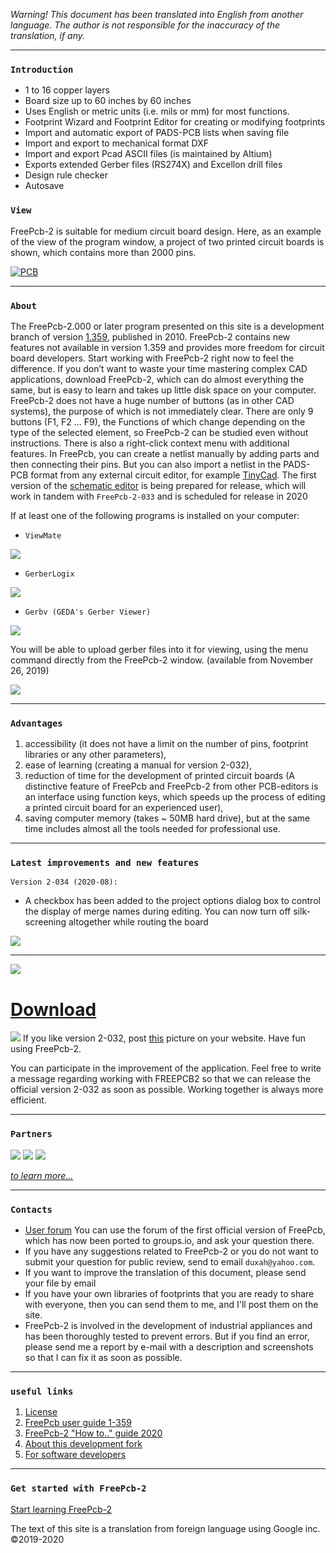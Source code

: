 _Warning! This document has been translated into English from another language. The author is not responsible for the inaccuracy of the translation, if any._

***
### `Introduction`

* 1 to 16 copper layers
* Board size up to 60 inches by 60 inches
* Uses English or metric units (i.e. mils or mm) for most functions.
* Footprint Wizard and Footprint Editor for creating or modifying footprints
* Import and automatic export of PADS-PCB lists when saving file
* Import and export to mechanical format DXF
* Import and export Pcad ASCII files (is maintained by Altium)
* Exports extended Gerber files (RS274X) and Excellon drill files
* Design rule checker
* Autosave

### `View`

FreePcb-2 is suitable for medium circuit board design. Here, as an example of the view of the program window, a project of two printed circuit boards is shown, which contains more than 2000 pins.

[![PCB](/pictures/img2.png)](https://)

***
### `About`
The FreePcb-2.000 or later program presented on this site is a development branch of version [1.359](http://freepcb.com), published in 2010. FreePcb-2 contains new features not available in version 1.359 and provides more freedom for circuit board developers. Start working with FreePcb-2 right now to feel the difference. If you don’t want to waste your time mastering complex CAD applications, download FreePcb-2, which can do almost everything the same, but is easy to learn and takes up little disk space on your computer. FreePcb-2 does not have a huge number of buttons (as in other CAD systems), the purpose of which is not immediately clear. There are only 9 buttons (F1, F2 ... F9), the Functions of which change depending on the type of the selected element, so FreePcb-2 can be studied even without instructions. There is also a right-click context menu with additional features. In FreePcb, you can create a netlist manually by adding parts and then connecting their pins. But you can also import a netlist in the PADS-PCB format from any external circuit editor, for example [TinyCad](https://www.tinycad.net). The first version of the [schematic editor](https://freepcb.dev/ECDS.html) is being prepared for release, which will work in tandem with `FreePcb-2-033` and is scheduled for release in 2020

If at least one of the following programs is installed on your computer:

* `ViewMate` 

[![](pictures/pentalogix_logo.jpg)](https://www.pentalogix.com/)

* `GerberLogix` 

[![](pictures/EasyLogix.png)](https://www.easylogix.de/) 

* `Gerbv (GEDA's Gerber Viewer)` 

[![](pictures/gerbv_250x60.png)](http://gerbv.geda-project.org/)

You will be able to upload gerber files into it for viewing, using the menu command directly from the FreePcb-2 window. (available from November 26, 2019)

![](pictures/gerbv.png)

***
### `Advantages`
1. accessibility (it does not have a limit on the number of pins, footprint libraries or any other parameters),
2. ease of learning (creating a manual for version 2-032),
3. reduction of time for the development of printed circuit boards (A distinctive feature of FreePcb and FreePcb-2 from other PCB-editors is an interface using function keys, which speeds up the process of editing a printed circuit board for an experienced user),
4. saving computer memory (takes ~ 50MB hard drive),
but at the same time includes almost all the tools needed for professional use. 

***
### `Latest improvements and new features`

`Version 2-034 (2020-08):`

* A checkbox has been added to the project options dialog box to control the display of merge names during editing. You can now turn off silk-screening altogether while routing the board

![](pictures/show_merge.png)

***

![](https://raw.githubusercontent.com/Duxah/FreePCB/master/pictures/cloud-down.png) 

# [Download](Download.md)

![](https://raw.githubusercontent.com/Duxah/FreePCB/master/pictures/По%20рукам.png) If you like version 2-032, post [this](pictures/logo.png) picture on your website. Have fun using FreePcb-2.

You can participate in the improvement of the application. Feel free to write a message regarding working with FREEPCB2 so that we can release the official version 2-032 as soon as possible. Working together is always more efficient.

***
### `Partners`

[![](pictures/LLC_IP.png)](https://interpribor.com) 
[]([![](pictures/LOCARUS_LOGO.png)](https://locarus.ru) )
[![](pictures/jlcpcb.png)](https://jlcpcb.com)
[]([![](pictures/pselectro.png)](http://www.pselectro.ru) )
[![](pictures/arius.png)](https://www.arius.com) 
[]([![](pictures/bittele.png)](https://www.7pcb.com) )

_[to learn more...](partners.md)_

***
### `Contacts`

* [User forum](https://groups.io/g/freepcb) You can use the forum of the first official version of FreePcb, which has now been ported to groups.io, and ask your question there. 
* If you have any suggestions related to FreePcb-2 or you do not want to submit your question for public review, send to email `duxah@yahoo.com`.
* If you want to improve the translation of this document, please send your file by email
* If you have your own libraries of footprints that you are ready to share with everyone, then you can send them to me, and I'll post them on the site.
* FreePcb-2 is involved in the development of industrial appliances and has been thoroughly tested to prevent errors. But if you find an error, please send me a report by e-mail with a description and screenshots so that I can fix it as soon as possible.

***
### `useful links`
1. [License](LICENSE)
2. [FreePcb user guide 1-359](https://github.com/Duxah/FreePCB-2/raw/master/FreePcb-2/bin/doc/freepcb_user_guide.pdf)
3. [FreePcb-2 "How to.." guide 2020](/How_to.md)
4. [About this development fork](/About_development.md)
5. [For software developers](developers.md)

***
### `Get started with FreePcb-2`

[Start learning FreePcb-2](/How_to.md)

The text of this site is a translation from foreign language using Google inc. ©2019-2020
